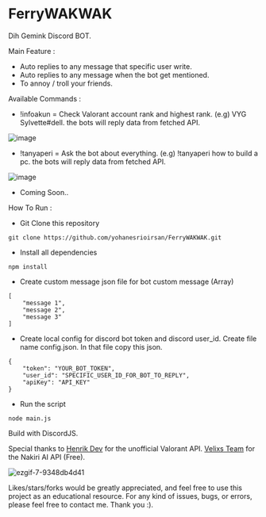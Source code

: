 # FerryWAKWAK

Dih Gemink Discord BOT.

Main Feature :

- Auto replies to any message that specific user write.
- Auto replies to any message when the bot get mentioned.
- To annoy / troll your friends.

Available Commands :

- !infoakun = Check Valorant account rank and highest rank. (e.g) VYG Sylvette#dell.
  the bots will reply data from fetched API.

![image](https://github.com/yohanesrioirsan/FerryWAKWAK/assets/82473445/c3a438d1-63f1-4ab1-8005-5f4de4319b12)

- !tanyaperi = Ask the bot about everything. (e.g) !tanyaperi how to build a pc.
  the bots will reply data from fetched API.

![image](https://github.com/yohanesrioirsan/FerryWAKWAK/assets/82473445/51198ddb-224f-40ba-b818-ef99937ed23c)


- Coming Soon..

How To Run :

- Git Clone this repository

```
git clone https://github.com/yohanesrioirsan/FerryWAKWAK.git
```

- Install all dependencies

```
npm install
```

- Create custom message json file for bot custom message (Array)

```
[
    "message 1",
    "message 2",
    "message 3"
]
```

- Create local config for discord bot token and discord user_id. Create file name config.json. In that file copy this json.

```
{
    "token": "YOUR_BOT_TOKEN",
    "user_id": "SPECIFIC_USER_ID_FOR_BOT_TO_REPLY",
    "apiKey": "API_KEY"
}
```

- Run the script

```
node main.js
```

Build with DiscordJS.

Special thanks to
<a href="https://henrikdev.xyz/">Henrik Dev</a> for the unofficial Valorant API.
<a href="https://velixs.com/">Velixs Team</a> for the Nakiri AI API (Free).

![ezgif-7-9348db4d41](https://github.com/yohanesrioirsan/FerryWAKWAK/assets/82473445/e0be42e5-b724-4343-8451-62178a76575c)

Likes/stars/forks would be greatly appreciated, and feel free to use this project as an educational resource. For any kind of issues, bugs, or errors, please feel free to contact me. Thank you :).
